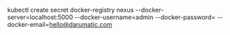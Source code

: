 kubectl create secret docker-registry nexus --docker-server=localhost:5000 --docker-username=admin --docker-password= --docker-email=hello@darumatic.com
